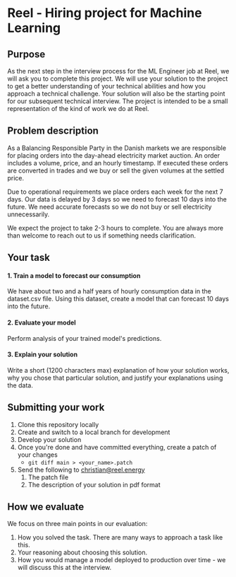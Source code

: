 # Reel - Hiring project for Machine Learning

## Purpose

As the next step in the interview process for the ML Engineer job at Reel, we will ask you to complete this project. We will use your solution to the project to get a better understanding of your technical abilities and how you approach a technical challenge. Your solution will also be the starting point for our subsequent technical interview. The project is intended to be a small representation of the kind of work we do at Reel.

## Problem description

As a Balancing Responsible Party in the Danish markets we are responsible for placing orders into the day-ahead electricity market auction.  An order includes a volume, price, and an hourly timestamp.  If executed these orders are converted in trades and we buy or sell the given volumes at the settled price.

Due to operational requirements we place orders each week for the next 7 days.  Our data is delayed by 3 days so we need to forecast 10 days into the future.  We need accurate forecasts so we do not buy or sell electricity unnecessarily.

We expect the project to take 2-3 hours to complete. You are always more than welcome to reach out to us if something needs clarification.

## Your task

#### 1. Train a model to forecast our consumption

We have about two and a half years of hourly consumption data in the dataset.csv file.  Using this dataset, create a model that can forecast 10 days into the future.

#### 2. Evaluate your model

Perform analysis of your trained model's predictions.

#### 3. Explain your solution

Write a short (1200 characters max) explanation of how your solution works, why you chose that particular solution, and justify your explanations using the data.

## Submitting your work

1. Clone this repository locally
2. Create and switch to a local branch for development
3. Develop your solution
4. Once you're done and have committed everything, create a patch of your changes
   - `git diff main > <your_name>.patch`
5. Send the following to christian@reel.energy
   1. The patch file
   2. The description of your solution in pdf format

## How we evaluate

We focus on three main points in our evaluation:

1. How you solved the task. There are many ways to approach a task like this.
2. Your reasoning about choosing this solution.
3. How you would manage a model deployed to production over time - we will discuss this at the interview.
